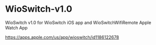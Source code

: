 # WioSwitch-v1.0
WioSwitch v1.0 for WioSwitch iOS app and WioSwitchWifiRemote Apple Watch App

https://apps.apple.com/us/app/wioswitch/id1186122678
